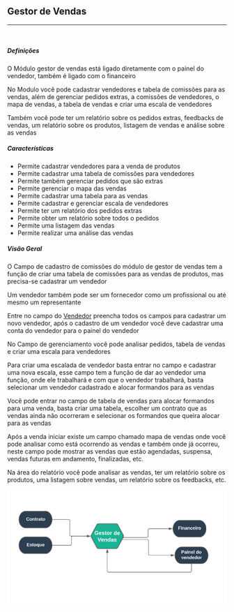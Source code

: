 ## Gestor de Vendas
***
<br>

##### **Definições**

O Módulo gestor de vendas está ligado diretamente com o painel do vendedor, também é ligado com o 
financeiro 

No Modulo você pode cadastrar vendedores e tabela de comissões para as vendas, além de gerenciar
pedidos extras, a comissões de vendedores, o mapa de vendas, a tabela de vendas e criar uma escala
de vendedores

Também você pode ter um relatório sobre os pedidos extras, feedbacks de vendas, um relatório sobre
os produtos, listagem de vendas e análise sobre as vendas

##### **Características**

* Permite cadastrar vendedores para a venda de produtos
* Permite cadastrar uma tabela de comissões para vendedores 
* Permite também gerenciar pedidos que são extras
* Permite gerenciar o mapa das vendas
* Permite cadastrar uma tabela para as vendas
* Permite cadastrar e gerenciar escala de vendedores
* Permite ter um relatório dos pedidos extras
* Permite obter um relatório sobre todos o pedidos
* Permite uma listagem das vendas
* Permite realizar uma análise das vendas

##### **Visão Geral**

O Campo de cadastro de comissões do módulo de gestor de vendas tem a função de criar uma tabela de comissões
para as vendas de produtos, mas precisa-se cadastrar um vendedor

Um vendedor também pode ser um fornecedor como um profissional ou até mesmo um representante

Entre no campo do [Vendedor](https://rfsolutionit.github.io/myphotos/pages/vendedor/vendedor.html) preencha todos os campos para cadastrar um novo vendedor, após o cadastro de
um vendedor você deve cadastrar uma conta do vendedor para o painel do vendedor 

No Campo de gerenciamento você pode analisar pedidos, tabela de vendas e criar uma escala para vendedores

Para criar uma escalada de vendedor basta entrar no campo e cadastrar uma nova escala, esse campo tem a função
de dar ao vendedor uma função, onde ele trabalhará e com que o vendedor trabalhará, basta selecionar um vendedor 
cadastrado e alocar formandos para as vendas

Você pode entrar no campo de tabela de vendas para alocar formandos para uma venda, basta criar uma tabela,
escolher um contrato que as vendas ainda não ocorreram e selecionar os formandos que queira alocar para as
vendas

Após a venda iniciar existe um campo chamado mapa de vendas onde você pode analisar como está ocorrendo as vendas
e também onde já ocorreu, neste campo pode mostrar as vendas que estão agendadas, suspensa, vendas futuras em andamento,
finalizadas, etc.

Na área do relatório você pode analisar as vendas, ter um relatório sobre os produtos, uma listagem sobre vendas,
um relatório sobre os feedbacks, etc.

![](../img/gestorDeVendasMind.PNG)